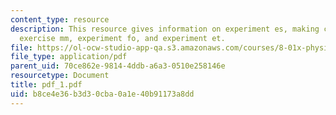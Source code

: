 ```yaml
---
content_type: resource
description: This resource gives information on experiment es, making clip leads,
  exercise mm, experiment fo, and experiment et.
file: https://ol-ocw-studio-app-qa.s3.amazonaws.com/courses/8-01x-physics-i-classical-mechanics-with-an-experimental-focus-fall-2002/b8ce4e36b3d30cba0a1e40b91173a8dd_pdf_1.pdf
file_type: application/pdf
parent_uid: 70ce862e-9814-4ddb-a6a3-0510e258146e
resourcetype: Document
title: pdf_1.pdf
uid: b8ce4e36-b3d3-0cba-0a1e-40b91173a8dd
---
```

